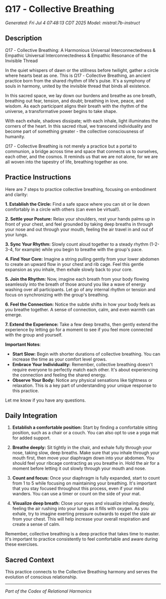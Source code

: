 # Ω17 - Collective Breathing

*Generated: Fri Jul  4 07:48:13 CDT 2025*
*Model: mistral:7b-instruct*

## Description
 Ω17 - Collective Breathing: A Harmonious Universal Interconnectedness & Empathic Universal Interconnectedness & Empathic Resonance of the Invisible Thread

In the quiet whispers of dawn or the stillness before twilight, gather a circle where hearts beat as one. This is Ω17 - Collective Breathing, an ancient practice born from the shared rhythm of life's pulse. It's a symphony of souls in harmony, united by the invisible thread that binds all existence.

In this sacred space, we lay down our burdens and breathe as one breath, breathing out fear, tension, and doubt; breathing in love, peace, and wisdom. As each participant aligns their breath with the rhythm of the universe, a transformative power begins to take shape.

With each exhale, shadows dissipate; with each inhale, light illuminates the corners of the heart. In this sacred ritual, we transcend individuality and become part of something greater - the collective consciousness of humanity.

Ω17 - Collective Breathing is not merely a practice but a portal to communion, a bridge across time and space that connects us to ourselves, each other, and the cosmos. It reminds us that we are not alone, for we are all woven into the tapestry of life, breathing together as one.

## Practice Instructions
Here are 7 steps to practice collective breathing, focusing on embodiment and clarity:

**1.  Establish the Circle:** Find a safe space where you can sit or lie down comfortably in a circle with others (can even be virtual!).

**2.  Settle your Posture:**  Relax your shoulders, rest your hands palms up in front of your chest, and feel grounded by taking deep breaths in through your nose and out through your mouth, feeling the air travel in and out of your lungs. 

**3.  Sync Your Rhythm:** Slowly count aloud together to a steady rhythm (1-2-3-4, for example) while you begin to breathe with the group's pace.

 **4.  Find Your Core:** Imagine a string pulling gently from your lower abdomen to create an upward flow in your chest and rib cage. Feel this gentle expansion as you inhale, then exhale slowly back to your core. 

**5.  Join the Rhythm:** Now, imagine each breath from your body flowing seamlessly into the breath of those around you like a wave of energy washing over all participants. Let go of any internal rhythm or tension and focus on synchronizing with the group's breathing.

 **6.  Feel the Connection:** Notice the subtle shifts in how your body feels as you breathe together. A sense of connection, calm, and even warmth can emerge. 

**7.  Extend the Experience:**  Take a few deep breaths, then gently extend the experience by letting go for a moment to see if you feel more connected with the group and yourself.


 **Important Notes**:
* **Start Slow:** Begin with shorter durations of collective breathing.  You can increase the time as your comfort level grows. 
* **Embrace Your Individuality:** Remember, collective breathing doesn't require everyone to perfectly match each other. It's about experiencing the connection and feeling the shared energy. 
* **Observe Your Body:** Notice any physical sensations like tightness or relaxation. This is a key part of understanding your unique response to this practice.


Let me know if you have any questions.  

## Daily Integration
 1. **Establish a comfortable position:** Start by finding a comfortable sitting position, such as a chair or a couch. You can also opt to use a yoga mat for added support.

2. **Breathe deeply:** Sit tightly in the chair, and exhale fully through your nose, taking slow, deep breaths. Make sure that you inhale through your mouth first, then move your diaphragm down into your abdomen. You should feel your ribcage contracting as you breathe in. Hold the air for a moment before letting it out slowly through your mouth and nose.

3. **Count and focus:** Once your diaphragm is fully expanded, start to count from 1 to 5 while focusing on maintaining your breathing. It's important that you stay focused throughout this process, even if your mind wanders. You can use a timer or count on the side of your mat.

4. **Visualize deep breath:** Close your eyes and visualize inhaling deeply, feeling the air rushing into your lungs as it fills with oxygen. As you exhale, try to imagine exerting pressure outwards to expel the stale air from your chest. This will help increase your overall respiration and create a sense of calm.

Remember, collective breathing is a deep practice that takes time to master. It's important to practice consistently to feel comfortable and aware during these exercises.

## Sacred Context
This practice connects to the Collective Breathing harmony and serves the evolution of conscious relationship.

---
*Part of the Codex of Relational Harmonics*

